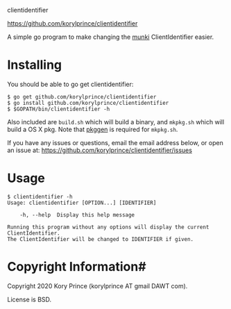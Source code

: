 clientidentifier

https://github.com/korylprince/clientidentifier

A simple go program to make changing the [munki](http://code.google.com/p/munki/) ClientIdentifier easier.

# Installing

You should be able to go get clientidentifier:

	$ go get github.com/korylprince/clientidentifier
	$ go install github.com/korylprince/clientidentifier
	$ $GOPATH/bin/clientidentifier -h

Also included are `build.sh` which will build a binary, and `mkpkg.sh` which will build a OS X pkg. Note that [pkggen](https://github.com/korylprince/pkggen) is required for `mkpkg.sh`.

If you have any issues or questions, email the email address below, or open an issue at:
https://github.com/korylprince/clientidentifier/issues

# Usage

	$ clientidentifier -h
	Usage: clientidentifier [OPTION...] [IDENTIFIER]

		-h, --help	Display this help message

	Running this program without any options will display the current ClientIdentifier.
	The ClientIdentifier will be changed to IDENTIFIER if given.

# Copyright Information#

Copyright 2020 Kory Prince (korylprince AT gmail DAWT com).

License is BSD.
